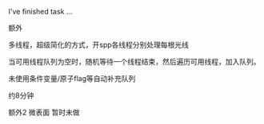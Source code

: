 
I've finished task ...

额外

多线程，超级简化的方式，开spp各线程分别处理每根光线

当可用线程队列为空时，随机等待一个线程结束，然后遍历可用线程，加入队列。

未使用条件变量/原子flag等自动补充队列

约8分钟


额外2 微表面 暂时未做

